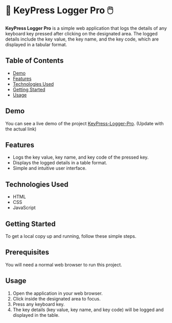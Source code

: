 # 🎹 KeyPress Logger Pro 🖱️

**KeyPress Logger Pro** is a simple web application that logs the details of any keyboard key pressed after clicking on the designated area. The logged details include the key value, the key name, and the key code, which are displayed in a tabular format.

## Table of Contents

- [Demo](#demo)
- [Features](#features)
- [Technologies Used](#technologies-used)
- [Getting Started](#getting-started)
- [Usage](#usage)

## Demo

You can see a live demo of the project [KeyPress-Logger-Pro](#keypress-loger.vercel.app). (Update with the actual link)

## Features

- Logs the key value, key name, and key code of the pressed key.
- Displays the logged details in a table format.
- Simple and intuitive user interface.

## Technologies Used

- HTML
- CSS
- JavaScript

## Getting Started

To get a local copy up and running, follow these simple steps.

## Prerequisites

You will need a normal web browser to run this project.

## Usage

1. Open the application in your web browser.
2. Click inside the designated area to focus.
3. Press any keyboard key.
4. The key details (key value, key name, and key code) will be logged and displayed in the table.

